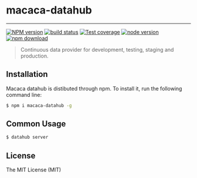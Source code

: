 # macaca-datahub

---

[![NPM version][npm-image]][npm-url]
[![build status][travis-image]][travis-url]
[![Test coverage][coveralls-image]][coveralls-url]
[![node version][node-image]][node-url]
[![npm download][download-image]][download-url]

[npm-image]: https://img.shields.io/npm/v/macaca-datahub.svg?style=flat-square
[npm-url]: https://npmjs.org/package/macaca-datahub
[travis-image]: https://img.shields.io/travis/macacajs/macaca-datahub.svg?style=flat-square
[travis-url]: https://travis-ci.org/macacajs/macaca-datahub
[coveralls-image]: https://img.shields.io/coveralls/macacajs/macaca-datahub.svg?style=flat-square
[coveralls-url]: https://coveralls.io/r/macacajs/macaca-datahub?branch=master
[node-image]: https://img.shields.io/badge/node.js-%3E=_7-green.svg?style=flat-square
[node-url]: http://nodejs.org/download/
[download-image]: https://img.shields.io/npm/dm/macaca-datahub.svg?style=flat-square
[download-url]: https://npmjs.org/package/macaca-datahub

> Continuous data provider for development, testing, staging and production. 

## Installation

Macaca datahub is distibuted through npm. To install it, run the following command line:

```bash
$ npm i macaca-datahub -g
```

## Common Usage

```bash
$ datahub server
```

## License

The MIT License (MIT)
